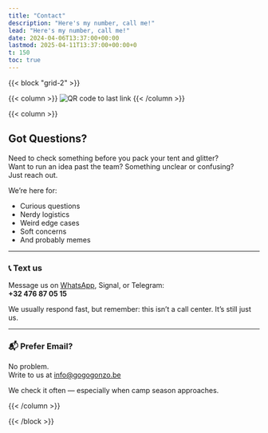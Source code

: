 ```yaml
---
title: "Contact"
description: "Here's my number, call me!"
lead: "Here's my number, call me!"
date: 2024-04-06T13:37:00+00:00
lastmod: 2025-04-11T13:37:00+00:00+0
t: 150
toc: true
---
```


{{< block "grid-2" >}}

{{< column >}}
![QR code to last link](/images/whatsappqr.png)
{{< /column >}}

{{< column >}}

## Got Questions?

Need to check something before you pack your tent and glitter?  
Want to run an idea past the team? Something unclear or confusing?  
Just reach out.

We’re here for:
- Curious questions
- Nerdy logistics
- Weird edge cases
- Soft concerns
- And probably memes

---

### 📞 Text us

Message us on [WhatsApp](https://wa.me/32476870515), Signal, or Telegram:  
**+32 476 87 05 15**

We usually respond fast, but remember: this isn’t a call center. It’s still just us.

---

### 📬 Prefer Email?

No problem.  
Write to us at [info@gogogonzo.be](mailto:info@gogogonzo.be)

We check it often — especially when camp season approaches.

{{< /column >}}

{{< /block >}}
